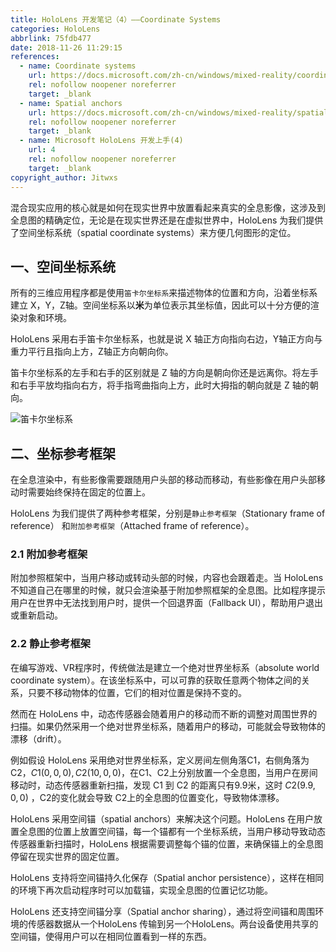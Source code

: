 ```yaml
---
title: HoloLens 开发笔记（4）——Coordinate Systems
categories: HoloLens
abbrlink: 75fdb477
date: 2018-11-26 11:29:15
references:
  - name: Coordinate systems
    url: https://docs.microsoft.com/zh-cn/windows/mixed-reality/coordinate-systems
    rel: nofollow noopener noreferrer
    target: _blank
  - name: Spatial anchors
    url: https://docs.microsoft.com/zh-cn/windows/mixed-reality/spatial-anchors
    rel: nofollow noopener noreferrer
    target: _blank
  - name: Microsoft HoloLens 开发上手(4)
    url: 4
    rel: nofollow noopener noreferrer
    target: _blank
copyright_author: Jitwxs
---
```


混合现实应用的核心就是如何在现实世界中放置看起来真实的全息影像，这涉及到全息图的精确定位，无论是在现实世界还是在虚拟世界中，HoloLens 为我们提供了空间坐标系统（spatial coordinate systems）来方便几何图形的定位。

## 一、空间坐标系统

所有的三维应用程序都是使用`笛卡尔坐标系`来描述物体的位置和方向，沿着坐标系建立 X，Y，Z轴。空间坐标系以**米**为单位表示其坐标值，因此可以十分方便的渲染对象和环境。

HoloLens 采用右手笛卡尔坐标系，也就是说 X 轴正方向指向右边，Y轴正方向与重力平行且指向上方，Z轴正方向朝向你。

笛卡尔坐标系的左手和右手的区别就是 Z 轴的方向是朝向你还是远离你。将左手和右手平放均指向右方，将手指弯曲指向上方，此时大拇指的朝向就是 Z 轴的朝向。

![笛卡尔坐标系](https://cdn.jsdelivr.net/gh/jitwxs/cdn/blog/posts/201811/20181126112756736.png)

## 二、坐标参考框架

在全息渲染中，有些影像需要跟随用户头部的移动而移动，有些影像在用户头部移动时需要始终保持在固定的位置上。

HoloLens 为我们提供了两种参考框架，分别是`静止参考框架`（Stationary frame of reference） 和`附加参考框架`（Attached frame of reference）。

### 2.1 附加参考框架

附加参照框架中，当用户移动或转动头部的时候，内容也会跟着走。当 HoloLens 不知道自己在哪里的时候，就只会渲染基于附加参照框架的全息图。比如程序提示用户在世界中无法找到用户时，提供一个回退界面（Fallback UI），帮助用户退出或重新启动。

### 2.2 静止参考框架

在编写游戏、VR程序时，传统做法是建立一个绝对世界坐标系（absolute world coordinate system）。在该坐标系中，可以可靠的获取任意两个物体之间的关系，只要不移动物体的位置，它们的相对位置是保持不变的。

然而在 HoloLens 中，动态传感器会随着用户的移动而不断的调整对周围世界的扫描。如果仍然采用一个绝对世界坐标系，随着用户的移动，可能就会导致物体的漂移（drift）。

例如假设 HoloLens 采用绝对世界坐标系，定义房间左侧角落C1，右侧角落为C2，$C1(0,0,0), C2(10,0,0)$，在C1、C2上分别放置一个全息图，当用户在房间移动时，动态传感器重新扫描，发现 C1 到 C2 的距离只有9.9米，这时 $C2(9.9,0,0)$ ，C2的变化就会导致 C2上的全息图的位置变化，导致物体漂移。 

HoloLens 采用空间锚（spatial anchors）来解决这个问题。HoloLens 在用户放置全息图的位置上放置空间锚，每一个锚都有一个坐标系统，当用户移动导致动态传感器重新扫描时，HoloLens 根据需要调整每个锚的位置，来确保锚上的全息图停留在现实世界的固定位置。

HoloLens 支持将空间锚持久化保存（Spatial anchor persistence），这样在相同的环境下再次启动程序时可以加载锚，实现全息图的位置记忆功能。

HoloLens 还支持空间锚分享（Spatial anchor sharing），通过将空间锚和周围环境的传感器数据从一个HoloLens 传输到另一个HoloLens。两台设备使用共享的空间锚，使得用户可以在相同位置看到一样的东西。
